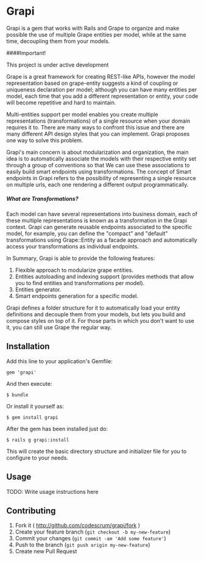 # Grapi

Grapi is a gem that works with Rails and Grape to organize and make possible the use of multiple Grape entities per model, while at the same time, decoupling them from your models.

####Important!

This project is under active development

Grape is a great framework for creating REST-like APIs, however the model representation based on grape-entity suggests a kind of coupling or uniqueness declaration per model; although you can have many entities per model, each time that you add a different representation or entity, your code will become repetitive and hard to maintain.

Multi-entities support per model enables you create multiple representations (transformations) of a single resource when your domain requires it to. There are many ways to confront this issue and there are many different API design styles that you can implement. Grapi proposes one way to solve this problem.

Grapi's main concern is about modularization and organization, the main idea is to automatically associate the models with their respective entity set through a group of conventions so that We can use these associations to easily build smart endpoints using transformations. The concept of Smart endpoints in Grapi refers to the possibility of representing a single resource on multiple urls, each one rendering a different output programmatically.

##### What are Transformations?

Each model can have several representations into business domain, each of these multiple representations is known as a transformation in the Grapi context. Grapi can generate reusable endpoints associated to the specific model, for example, you can define the "compact" and "default" transformations using Grape::Entity as a facade approach and automatically access your transformations as individual endpoints.


In Summary, Grapi is able to provide the following features:

1. Flexible approach to modularize grape entities.
2. Entities autoloading and indexing support (provides methods that allow you to find entities and transformations per model).
3. Entities generator.
4. Smart endpoints generation for a specific model.

Grapi defines a folder structure for it to automatically load your entity definitions and decouple them from your models, but lets you build and compose styles on top of it. For those parts in which you don't want to use it, you can still use Grape the regular way.

## Installation

Add this line to your application's Gemfile:

    gem 'grapi'

And then execute:

    $ bundle

Or install it yourself as:

    $ gem install grapi

After the gem has been installed just do:

    $ rails g grapi:install

This will create the basic directory structure and initializer file for you to configure to your needs.

## Usage

TODO: Write usage instructions here

## Contributing

1. Fork it ( http://github.com/codescrum/grapi/fork )
2. Create your feature branch (`git checkout -b my-new-feature`)
3. Commit your changes (`git commit -am 'Add some feature'`)
4. Push to the branch (`git push origin my-new-feature`)
5. Create new Pull Request

